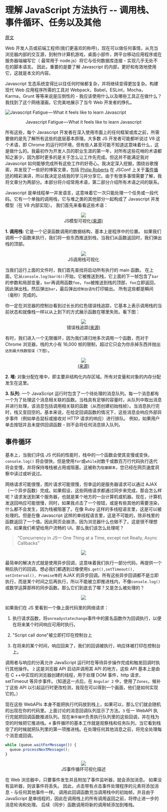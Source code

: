 # 理解 JavaScript 方法执行 -- 调用栈、事件循环、任务以及其他

[原文](https://medium.com/@gaurav.pandvia/understanding-javascript-function-executions-tasks-event-loop-call-stack-more-part-1-5683dea1f5ec)

Web 开发人员或前端工程师(我们更喜欢的称呼)，现在可以做任何事情，从充当浏览器内部的交互源，到制作计算机游戏，桌面小部件，跨平台移动应用程序或在服务器端编写它（ 最常用于 node.js）将它与任何数据库连接 - 实现几乎无处不在的脚本语言。 因此，重要的是要了解 Javascript 的内部，更好和有效地使用它，这就是本文的内容。

Javascript 生态系统变得比以往任何时候都复杂，并将继续变得更加复杂。构建现代 Web 应用程序所需的工具对 Webpack，Babel，ESLint，Mocha，Karma，Grunt 等等来说是压倒性的 - 我应该使用什么以及哪些工具正在做什么？ 我找到了这个网络漫画，它完美地展示了当今 Web 开发者的挣扎。

![Javascript Fatigue — What it feels like to learn Javascript](https://cdn-images-1.medium.com/max/1600/1*1akEKXC95jhmIudAayITPA.png)

<center>Javascript Fatigue — What it feels like to learn Javascript</center>

所有这些，每个 Javascript 开发者在深入使用市面上的任何框架或库之前，所需要做的是先了解所有这些的底层基本原理。大多数 JS 开发者可能都听说过 V8 这个术语，即 Chrome 的运行时环境，但有些人甚至可能不知道这意味着什么，这是做什么的。我最初作为开发人员的职业生涯的第一年，对所有这些花哨的术语都知之甚少，因为那时更多的是关于怎么让工作先完成。但这并不能满足我对 Javascript 如何能够完成所有这些工作的好奇心。我决定深入挖掘，围绕谷歌搜索，并发现了一些好的博客文章，包括 [Philip Roberts](https://twitter.com/philip_roberts) 在 JSConf 上关于[事件循环](https://www.youtube.com/watch?v=8aGhZQkoFbQ)的精彩演讲，所以我决定总结我的学习并分享它。由于有很多事情需要了解，我将文章分为两部分。本部分将介绍常用术语，第二部分介绍所有术语之间的联系。

Javascript 是单线程单一并发语言，这意味着它一次只能处理一个任务或一段代码。它有一个单独的调用栈，它与堆之类的其他部分一起构成了 Javascript 并发模型（在 V8 内部实现）。 我们首先来看看这些术语：

<div style="text-align:center">
  <img src="https://cdn-images-1.medium.com/max/1600/1*ZSFHnq9iMHIApVLcgwczPQ.png">
</div>
<center>JS模型可视化<a href="https://developer.mozilla.org/en-US/docs/Web/JavaScript/EventLoop">(来源)</a></center>

**1. 调用栈:** 它是一个记录函数调用的数据结构，基本上是程序中的位置。 如果我们调用一个函数来执行，我们将一些东西推送到栈，当我们从函数返回时，我们弹出栈的顶部。

<div style="text-align:center">
  <img src="https://cdn-images-1.medium.com/max/1600/1*E3zTWtEOiDWw7d0n7Vp-mA.gif">
</div>
<center>JS调用栈可视化</center>

当我们运行上面的文件时，我们首先查找将启动所有执行的 main 函数。 在上面，它从`console.log(bar(6))`开始，它被推送到栈，它上面的下一帧包含了`bar`的参数和局部变量，`bar`再调用函数`foo`，`foo`被推送到栈的顶部，`foo`立即返回，因此弹出栈，然后弹出`bar`，最后弹出`控制台语句`打印输出。 所有这些都是瞬间（毫秒）完成的。

你一定在浏览器的控制台看到过长长的红色错误栈追踪，它基本上表示调用栈的当前状态和就像栈一样以从上到下的方式展示函数在哪里失败。看下图：

<div style="text-align:center">
  <img src="https://cdn-images-1.medium.com/max/1600/1*JctnBGRAYmQQPeMsgXUi0A.png">
</div>
<center>错误栈追踪<a href="https://www.youtube.com/watch?v=8aGhZQkoFbQ">(来源)</a></center>

有时，我们进入一个无限循环，因为我们递归地多次调用一个函数，而对于 Chrome 浏览器，栈的大小有 16,000 帧的限制，超过它只会为你杀掉东西并抛出`达到最大栈数错误（下图）`。

<div style="text-align:center">
  <img src="https://cdn-images-1.medium.com/max/1600/1*tqkykdU69DFrxi82JOWLbQ.png">
  <div><a href="https://www.youtube.com/watch?v=8aGhZQkoFbQ">(来源)</a></div>
</div>

**2. 堆:** 对象分配在堆中，即主要非结构化内存区域。所有对变量和对象的内存分配发生在这里。

**3. 队列:** 一个 JavaScript 运行时包含了一个待处理的消息队列。每一个消息都有一个为了处理这个消息相关联的函数。当栈具有足够的容量时，从队列中取出消息并进行处理，该消息包括调用相关联的函数（从而创建初始栈帧）。当消息执行完时，栈又变回空的。基本来说，在给定回调函数的情况下，这些消息会响应外部异步事件（例如单击鼠标或接收对 HTTP 请求的响应）进行排队。 例如，如果用户单击按钮并且未提供回调函数 - 则不会将任何消息排入队列。

## 事件循环

基本上，当我们评估 JS 代码的性能时，栈中的一个函数会使其变慢或变快，`console.log()` 将会很快，但是使用`for`或`while`对数千或数百万行代码执行迭代将会变慢，并将保持堆栈被占用或阻塞。这被称为`阻塞脚本`，您已经在网页速度洞察中读过或听说过。

网络请求可能很慢，图片请求可能很慢，但幸运的是服务器请求可以通过 AJAX（一个异步函数）完成。如果假设，这些网络请求都通过同步来完成，那会怎么样呢？请求发送到某个服务器，也就是某个地方的一台计算机或机器。现在，计算机发送回响应可能很慢，同时，如果我点击了一个按钮，或是有些其他的需要渲染，什么都不会发生，因为栈被阻塞了。在像 Ruby 这样的多线程语言里，这是可以被处理的。但是在像 Javascript 这样的单线程语言里，这是不可能的，除非栈里的函数返回了一个值。因此网页会崩溃，因为浏览器什么也做不了。这是很不理想的，如果我们希望给用户流畅的 UI。那么我们该怎么处理呢？

> “Concurrency in JS— One Thing at a Time, except not Really, Async Callbacks”

<div align=center>
  <img src="https://cdn-images-1.medium.com/max/1600/1*nbXbMf8R6-iM7vzx9ezdgg.png">
</div>

最简单的解决方式就是使用异步回调，这意味着我们执行一部分代码，再提供一个稍后执行的回调。想必我们都遇到过像使用`$.get(),setTimeout(), setInterval(), Promise等`的 AJAX 的异步回调。所有这些异步回调都不是立即执行，而是某个时间之后再执行，所以不能被立即推进栈内，不像`console.log()`或数学运算那样的同步函数。那么它们到底去了哪？又是怎么被处理的？

<div align=center>
  <img src="https://cdn-images-1.medium.com/max/1600/1*QZkRG3HtuqrS3FDucnryKw.png">
</div>

如果我们在 JS 里看到一个像上面代码里的网络请求：

1. 执行请求函数，将`onreadystatechange`事件中的匿名函数作为回调执行，以便在将来某个时间响应可用时执行。

2. "Script call done"被立即打印在控制台上

3. 在将来的某个时间，响应回来了，我们的回调被执行，响应体被打印在控制台上。

调用者与响应的分离允许 JavaScript 运行时在等待异步操作完成和触发回调时执行其他操作。 `2` 这是浏览器 API 启动并调用其 API 的地方，这些 API 基本上是由在 C ++中实现的浏览器创建的线程，用于处理 DOM 事件，http 请求，setTimeout 等异步事件。（知道这一点后，在 `Angular 2` 中，使用了`Zones`，候补丁这些 API 以引起运行时更改检测，我现在可以得到一个画面，他们是如何实现它的。）

现在这些 WebAPIs 本身不能把执行代码放到栈上，如果可以，那么它们就会随机的出现在你的代码里。上面讨论的消息回调队列显示了方法。`3` 任一 WebAPI 执行完就把回调函数推进队列。现在`事件循环`负责执行队列里的这些回调，并在栈为空的时候把它推进栈。`4` 事件循环的基本工作就是观察栈和任务队列，当它看到栈空了的时候就把队列里的第一项推进栈。在处理任何其他消息之前，将完全处理每个消息或回调。

```javascript
while (queue.waitForMessage()) {
  queue.processNextMessage();
}
```

<div align=center>
  <img src="https://cdn-images-1.medium.com/max/1600/1*-MMBHKy_ZxCrouecRqvsBg.png">
</div>
<center>JS事件循环可视化描述</center>

在 Web 浏览器中，只要事件发生并且附加了事件监听器，就会添加消息。 如果没有监听器，则该事件将丢失。 因此，点击带有点击事件处理程序的元素将添加消息 - 与任何其他事件一样。 调用此回调函数充当调用栈中的初始帧，并且由于 JavaScript 是单线程的，因此在调用栈上的所有调用返回之前，将停止进一步的消息轮询和处理。 后续（同步）函数调用将新的调用帧添加到堆栈。
